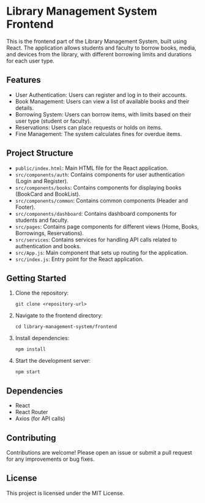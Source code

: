 # Library Management System Frontend

This is the frontend part of the Library Management System, built using React. The application allows students and faculty to borrow books, media, and devices from the library, with different borrowing limits and durations for each user type.

## Features

- User Authentication: Users can register and log in to their accounts.
- Book Management: Users can view a list of available books and their details.
- Borrowing System: Users can borrow items, with limits based on their user type (student or faculty).
- Reservations: Users can place requests or holds on items.
- Fine Management: The system calculates fines for overdue items.

## Project Structure

- `public/index.html`: Main HTML file for the React application.
- `src/components/auth`: Contains components for user authentication (Login and Register).
- `src/components/books`: Contains components for displaying books (BookCard and BookList).
- `src/components/common`: Contains common components (Header and Footer).
- `src/components/dashboard`: Contains dashboard components for students and faculty.
- `src/pages`: Contains page components for different views (Home, Books, Borrowings, Reservations).
- `src/services`: Contains services for handling API calls related to authentication and books.
- `src/App.js`: Main component that sets up routing for the application.
- `src/index.js`: Entry point for the React application.

## Getting Started

1. Clone the repository:
   ```
   git clone <repository-url>
   ```

2. Navigate to the frontend directory:
   ```
   cd library-management-system/frontend
   ```

3. Install dependencies:
   ```
   npm install
   ```

4. Start the development server:
   ```
   npm start
   ```

## Dependencies

- React
- React Router
- Axios (for API calls)

## Contributing

Contributions are welcome! Please open an issue or submit a pull request for any improvements or bug fixes.

## License

This project is licensed under the MIT License.
